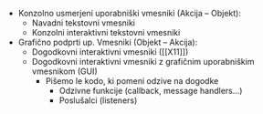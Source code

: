 - Konzolno usmerjeni uporabniški vmesniki (Akcija – Objekt):
	- Navadni tekstovni vmesniki
	- Konzolni interaktivni tekstovni vmesniki
- Grafično podprti up. Vmesniki (Objekt – Akcija):
	- Dogodkovni interaktivni vmesniki ([[X11]])
	- Dogodkovni interaktivni vmesniki z grafičnim uporabniškim vmesnikom (GUI)
		- Pišemo le kodo, ki pomeni odzive na dogodke
			- Odzivne funkcije (callback, message handlers...)
			- Poslušalci (listeners)